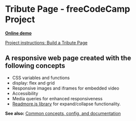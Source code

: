 # Tribute Page - freeCodeCamp Project

**[Online demo](https://lightmotive.pro/fcc-tribute-page/)**

[Project instructions: Build a Tribute Page](https://www.freecodecamp.org/learn/responsive-web-design/responsive-web-design-projects/build-a-tribute-page)

## A responsive web page created with the following concepts

- CSS variables and functions
- display: flex and grid
- Responsive images and iframes for embedded video
- Accessibility
- Media queries for enhanced responsiveness
- [Readmore.js library](https://github.com/jedfoster/Readmore.js) for expand/collapse functionality.

**See also:** [Common concepts, config, and documentation](https://github.com/alight1/template-webpack-with-s3-hosting#common)
